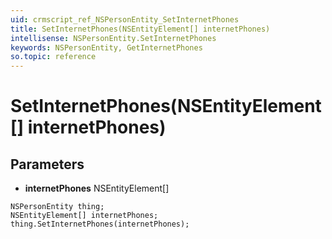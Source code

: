 ```yaml
---
uid: crmscript_ref_NSPersonEntity_SetInternetPhones
title: SetInternetPhones(NSEntityElement[] internetPhones)
intellisense: NSPersonEntity.SetInternetPhones
keywords: NSPersonEntity, GetInternetPhones
so.topic: reference
---
```


# SetInternetPhones(NSEntityElement[] internetPhones)

## Parameters

* **internetPhones** NSEntityElement[]

```crmscript
NSPersonEntity thing;
NSEntityElement[] internetPhones;
thing.SetInternetPhones(internetPhones);
```

